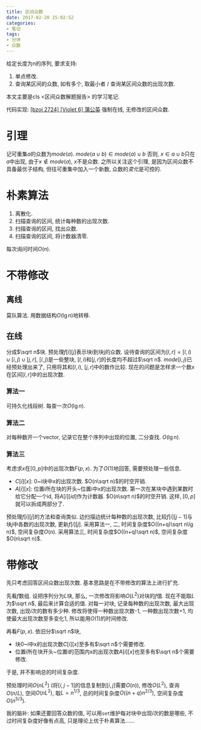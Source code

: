 ```yaml
---
title: 区间众数
date: 2017-02-20 15:02:52
categories:
- 笔记
tags:
- 分块
- 众数
---
```

给定长度为n的序列, 要求支持:
1. 单点修改.
2. 查询某区间的众数, 如有多个, 取最小者 / 查询某区间众数的出现次数.

本文主要是cls <区间众数解题报告> 的学习笔记.

代码实现: [[bzoj 2724] [Violet 6] 蒲公英](/2017/02/20/bzoj2724-dandelion/) 强制在线, 无修改的区间众数.

<!--more-->
# 引理
记可重集$a$的众数为$mode(a)$.
$mode(a \cup b) \in mode(a) \cup b$
否则, $x \in a \cup b$只在$a$中出现, 由于$x \not \in mode(a)$, $x$不是众数.
之所以关注这个引理, 是因为区间众数不具备最优子结构, 但往可重集中加入一个新数, 众数的*变化*是可控的.

# 朴素算法
1. 离散化.
2. 扫描查询的区间, 统计每种数的出现次数.
3. 扫描查询的区间, 找出众数.
4. 扫描查询的区间, 将计数器清零.

每次询问时间$O(n)$.

# 不带修改
## 离线
莫队算法. 用数据结构$O(\lg n)$地转移.

## 在线
分成$\sqrt n$块. 预处理$f[i][j]$表示块i到块j的众数. 设待查询的区间为$[l, r] = [l, i) \cup [i, j) \cup [j, r]$, $[i, j)$是一些整块, $[l, i)$和$[j, r]$的长度均不超过$\sqrt n$.
$mode [i, j)$已经预处理出来了, 只用将其和$[l, i)$, $[j, r]$中的数作比较.
现在的问题是怎样求一个数$x$在区间$[l, r]$中的出现次数.
### 算法一
可持久化线段树. 每查一次$O(\lg n)$.
### 算法二
对每种数开一个vector, 记录它在整个序列中出现的位置, 二分查找. $O(\lg n)$.
### 算法三
考虑求$x$在$[0, p]$中的出现次数$F(p, x)$.
为了$O(1)$地回答, 需要预处理一些信息.
- $C[i][x]$: 0~i块中x的出现次数. $O(n\sqrt n)$的时空开销.
- $A[i][x]$: 位置i所在块的开头~位置i中x的出现次数. 第一次在某块中遇到某数时给它分配一个id, 将$A[i][id]$作为计数器. $O(n\sqrt n)$的时空开销.
这样, $[0, p]$就可以拆成两部分了.

预处理$f[i][j]$的方法和查询类似. 边扫描边统计每种数的出现次数, 比较$f[i][j-1]$与块$j$中各数的出现次数, 更新$f[i][j]$.
采用算法一, 二, 时间复杂度$O((n+q)\sqrt n\lg n)$, 空间复杂度$O(n)$. 采用算法三, 时间复杂度$O((n+q)\sqrt n)$, 空间复杂度$O(n\sqrt n)$.

# 带修改
先只考虑回答区间众数出现次数. 基本思路是在不带修改的算法上进行扩充.

先看$f$数组. 设把序列分为$L$块, 那么, 一次修改将影响$O(L^2)$对块的$f$值. 现在不能取$L$为$\sqrt n$, 最后来计算合适的值.
对每一对块, 记录每种数的出现次数, 最大出现次数, 出现$i$次的数有多少种. 修改将使得一种数出现次数-1, 一种数出现次数+1, 均使最大出现次数至多变化1, 所以能用$O(1)$的时间修改.

再看$F(p, x)$. 依旧分$\sqrt n$块,
- 块0~i中x的出现次数$C[i][x]$至多有$\sqrt n$个需要修改.
- 位置i所在块开头~位置i的范围内x的出现次数$A[i][x]$也至多有$\sqrt n$个需要修改.

于是, 并不影响总的时间复杂度.

预处理时间$O(nL^2)$ (将$[i, j-1]$的信息复制到$[i, j]$需要$O(n)$), 修改$O(L^2)$, 查询$O(n/L)$, 空间$O(nL^2)$, 取$L = n^{1/3}$, 总的时间复杂度$O((n+q)n^{2/3})$, 空间复杂度$O(n^{5/3})$.

我的脑补: 如果还要回答众数的值, 可以用`set`维护每对块中出现$i$次的数是哪些, 不过时间复杂度好像有点高, 只是理论上优于朴素算法......